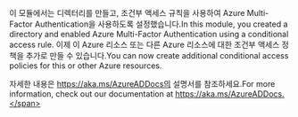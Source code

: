 <span data-ttu-id="61086-101">이 모듈에서는 디렉터리를 만들고, 조건부 액세스 규칙을 사용하여 Azure Multi-Factor Authentication을 사용하도록 설정했습니다.</span><span class="sxs-lookup"><span data-stu-id="61086-101">In this module, you created a directory and enabled Azure Multi-Factor Authentication using a conditional access rule.</span></span> <span data-ttu-id="61086-102">이제 이 Azure 리소스 또는 다른 Azure 리소스에 대한 조건부 액세스 정책을 추가로 만들 수 있습니다.</span><span class="sxs-lookup"><span data-stu-id="61086-102">You can now create additional conditional access policies for this or other Azure resources.</span></span>

<span data-ttu-id="61086-103">자세한 내용은 https://aka.ms/AzureADDocs의 설명서를 참조하세요.</span><span class="sxs-lookup"><span data-stu-id="61086-103">For more information, check out our documentation at https://aka.ms/AzureADDocs.</span></span>
